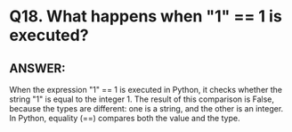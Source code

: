 # Q18. What happens when "1" == 1 is executed?

## ANSWER:

When the expression "1" == 1 is executed in Python, it checks whether the string "1" is equal to the integer 1. The result of this comparison is False, because the types are different: one is a string, and the other is an integer. In Python, equality (==) compares both the value and the type.
